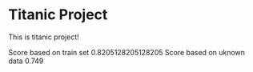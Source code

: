# Titanic Project

This is titanic project!

Score based on train set 0.8205128205128205
Score based on uknown data 0.749
